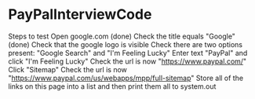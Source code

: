 # PayPalInterviewCode
Steps to test
Open google.com (done)
Check the title equals "Google" (done)
Check that the google logo is visible
Check there are two options present: "Google Search" and "I'm Feeling Lucky"
Enter text "PayPal" and click "I'm Feeling Lucky"
Check the url is now "https://www.paypal.com/"
Click "Sitemap"
Check the url is now "https://www.paypal.com/us/webapps/mpp/full-sitemap"
Store all of the links on this page into a list and then print them all to system.out
